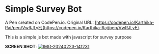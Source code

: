 # Simple Survey Bot

A Pen created on CodePen.io. Original URL: [https://codepen.io/Karthika-Raj/pen/VwRJLyE](https://codepen.io/Karthika-Raj/pen/VwRJLyE).

This is a simple js bot made with javascript for survey purpose

**SCREEN SHOT**:
<a href="#"><img src="https://i.ibb.co/JyGPpBP/IMG-20240223-141231.jpg" alt="IMG-20240223-141231" border="0"></a>
